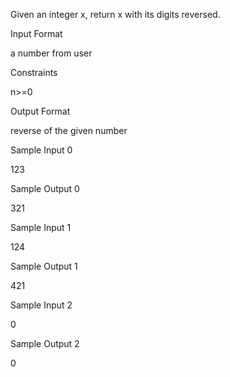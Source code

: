Given an integer x, return x with its digits reversed.

Input Format

a number from user

Constraints

n>=0

Output Format

reverse of the given number

Sample Input 0

123

Sample Output 0

321

Sample Input 1

124

Sample Output 1

421

Sample Input 2

0

Sample Output 2

0

